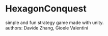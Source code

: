 # HexagonConquest
simple and fun strategy game made with unity. <br/>
authors: Davide Zhang, Gioele Valentini
